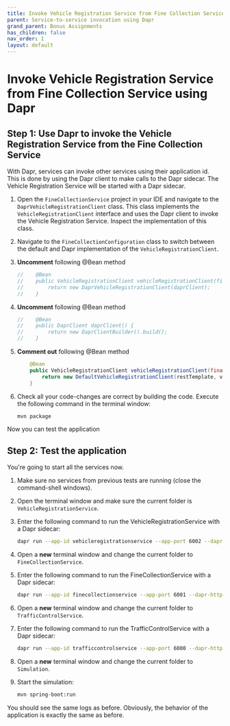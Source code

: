 ```yaml
---
title: Invoke Vehicle Registration Service from Fine Collection Service using Dapr
parent: Service-to-service invocation using Dapr
grand_parent: Bonus Assignments
has_children: false
nav_order: 1
layout: default
---
```


# Invoke Vehicle Registration Service from Fine Collection Service using Dapr

## Step 1: Use Dapr to invoke the Vehicle Registration Service from the Fine Collection Service

With Dapr, services can invoke other services using their application id. This is done by using the Dapr client to make calls to the Dapr sidecar. The Vehicle Registration Service will be started with a Dapr sidecar.

1. Open the `FineCollectionService` project in your IDE and navigate to the `DaprVehicleRegistrationClient` class. This class implements the `VehicleRegistrationClient` interface and uses the Dapr client to invoke the Vehicle Registration Service. Inspect the implementation of this class.

1. Navigate to the `FineCollectionConfiguration` class to switch between the default and Dapr implementation of the `VehicleRegistrationClient`.

1. **Uncomment** following @Bean method

    ```java
    //    @Bean
    //    public VehicleRegistrationClient vehicleRegistrationClient(final DaprClient daprClient) {
    //        return new DaprVehicleRegistrationClient(daprClient);
    //    }
    ```

1. **Uncomment** following @Bean method
  
    ```java
    //    @Bean
    //    public DaprClient daprClient() {
    //        return new DaprClientBuilder().build();
    //    }
    ```

1. **Comment out** following @Bean method

    ```java
        @Bean
        public VehicleRegistrationClient vehicleRegistrationClient(final RestTemplate restTemplate) {
            return new DefaultVehicleRegistrationClient(restTemplate, vehicleInformationAddress);
        }
    ```

1. Check all your code-changes are correct by building the code. Execute the following command in the terminal window:

    ```bash
    mvn package
    ```

Now you can test the application

## Step 2: Test the application

You're going to start all the services now. 

1. Make sure no services from previous tests are running (close the command-shell windows).

1. Open the terminal window and make sure the current folder is `VehicleRegistrationService`.

1. Enter the following command to run the VehicleRegistrationService with a Dapr sidecar:

   ```bash
   dapr run --app-id vehicleregistrationservice --app-port 6002 --dapr-http-port 3602 --dapr-grpc-port 60002 --components-path ../dapr/components mvn spring-boot:run
   ```

1. Open a **new** terminal window and change the current folder to `FineCollectionService`.

1. Enter the following command to run the FineCollectionService with a Dapr sidecar:

   ```bash
   dapr run --app-id finecollectionservice --app-port 6001 --dapr-http-port 3601 --dapr-grpc-port 60001 --components-path ../dapr/components mvn spring-boot:run
   ```

1. Open a **new** terminal window and change the current folder to `TrafficControlService`.

1. Enter the following command to run the TrafficControlService with a Dapr sidecar:

   ```bash
   dapr run --app-id trafficcontrolservice --app-port 6000 --dapr-http-port 3600 --dapr-grpc-port 60000 --components-path ../dapr/components mvn spring-boot:run
   ```

1. Open a **new** terminal window and change the current folder to `Simulation`.

1. Start the simulation:

   ```bash
   mvn spring-boot:run
   ```

You should see the same logs as before. Obviously, the behavior of the application is exactly the same as before.